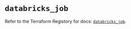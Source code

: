 # `databricks_job`

Refer to the Terraform Registory for docs: [`databricks_job`](https://registry.terraform.io/providers/databricks/databricks/1.30.0/docs/resources/job).
